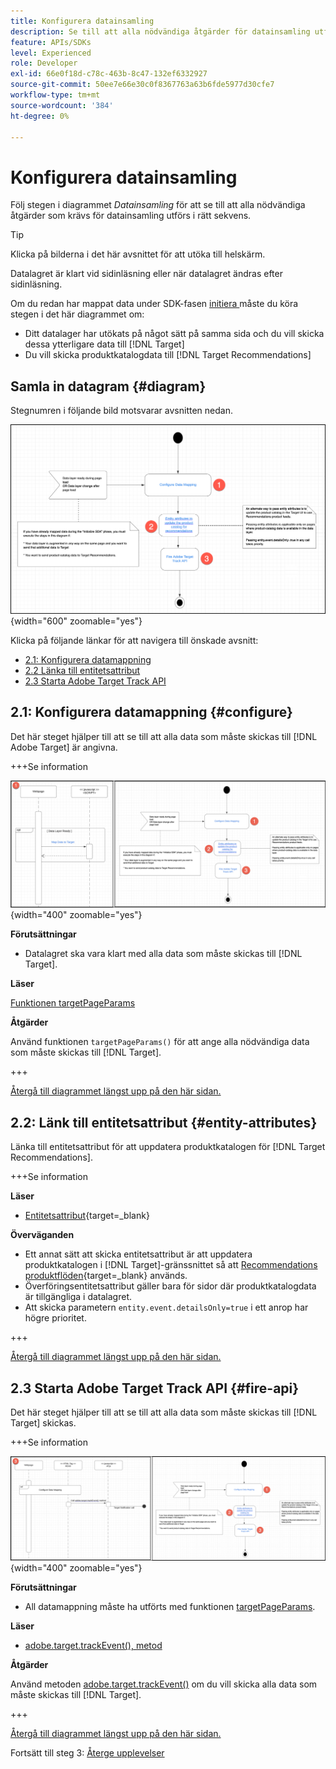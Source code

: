 ```yaml
---
title: Konfigurera datainsamling
description: Se till att alla nödvändiga åtgärder för datainsamling utförs i rätt sekvens.
feature: APIs/SDKs
level: Experienced
role: Developer
exl-id: 66e0f18d-c78c-463b-8c47-132ef6332927
source-git-commit: 50ee7e66e30c0f8367763a63b6fde5977d30cfe7
workflow-type: tm+mt
source-wordcount: '384'
ht-degree: 0%

---
```


# Konfigurera datainsamling

Följ stegen i diagrammet *Datainsamling* för att se till att alla nödvändiga åtgärder som krävs för datainsamling utförs i rätt sekvens.

>[!TIP]
>
>Klicka på bilderna i det här avsnittet för att utöka till helskärm.

Datalagret är klart vid sidinläsning eller när datalagret ändras efter sidinläsning.

Om du redan har mappat data under SDK-fasen [initiera ](/help/dev/patterns/recs-atjs/initialize-sdk.md) måste du köra stegen i det här diagrammet om:

* Ditt datalager har utökats på något sätt på samma sida och du vill skicka dessa ytterligare data till [!DNL Target]
* Du vill skicka produktkatalogdata till [!DNL Target Recommendations]

## Samla in datagram {#diagram}

Stegnumren i följande bild motsvarar avsnitten nedan.

![Datainsamlingsdiagram](/help/dev/patterns/recs-atjs/assets/data-collection-diagram.png){width="600" zoomable="yes"}

Klicka på följande länkar för att navigera till önskade avsnitt:

* [2.1: Konfigurera datamappning](#configure)
* [2.2 Länka till entitetsattribut](#entity-attributes)
* [2.3 Starta Adobe Target Track API](#fire-api)

## 2.1: Konfigurera datamappning {#configure}

Det här steget hjälper till att se till att alla data som måste skickas till [!DNL Adobe Target] är angivna.

+++Se information

![Konfigurera datamappningsdiagram](/help/dev/patterns/recs-atjs/assets/configure-data-mapping-combined.png){width="400" zoomable="yes"}

**Förutsättningar**

* Datalagret ska vara klart med alla data som måste skickas till [!DNL Target].

**Läser**

[Funktionen targetPageParams](/help/dev/implement/client-side/atjs/atjs-functions/targetpageparams.md)

**Åtgärder**

Använd funktionen `targetPageParams()` för att ange alla nödvändiga data som måste skickas till [!DNL Target].

+++

[Återgå till diagrammet längst upp på den här sidan.](#diagram)

## 2.2: Länk till entitetsattribut {#entity-attributes}

Länka till entitetsattribut för att uppdatera produktkatalogen för [!DNL Target Recommendations].

+++Se information

**Läser**

* [Entitetsattribut](https://experienceleague.adobe.com/docs/target/using/recommendations/entities/entity-attributes.html){target=_blank}

**Överväganden**

* Ett annat sätt att skicka entitetsattribut är att uppdatera produktkatalogen i [!DNL Target]-gränssnittet så att [Recommendations produktflöden](https://experienceleague.adobe.com/docs/target/using/recommendations/entities/feeds.html){target=_blank} används.
* Överföringsentitetsattribut gäller bara för sidor där produktkatalogdata är tillgängliga i datalagret.
* Att skicka parametern `entity.event.detailsOnly=true` i ett anrop har högre prioritet.

+++

[Återgå till diagrammet längst upp på den här sidan.](#diagram)

## 2.3 Starta Adobe Target Track API {#fire-api}

Det här steget hjälper till att se till att alla data som måste skickas till [!DNL Target] skickas.

+++Se information

![Branda Adobe Target Track API-diagram](/help/dev/patterns/recs-atjs/assets/fire-track-api-combined.png){width="400" zoomable="yes"}

**Förutsättningar**

* All datamappning måste ha utförts med funktionen [targetPageParams](/help/dev/implement/client-side/atjs/atjs-functions/targetpageparams.md).

**Läser**

* [adobe.target.trackEvent(), metod](/help/dev/implement/client-side/atjs/atjs-functions/adobe-target-trackevent.md)

**Åtgärder**

Använd metoden [adobe.target.trackEvent()](/help/dev/implement/client-side/atjs/atjs-functions/adobe-target-trackevent.md) om du vill skicka alla data som måste skickas till [!DNL Target].

+++

[Återgå till diagrammet längst upp på den här sidan.](#diagram)

Fortsätt till steg 3: [Återge upplevelser](/help/dev/patterns/recs-atjs/render-experiences.md)
